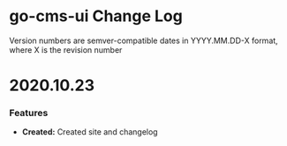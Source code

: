 # go-cms-ui Change Log

Version numbers are semver-compatible dates in YYYY.MM.DD-X format,
where X is the revision number


# 2020.10.23

### Features
* **Created:** Created site and changelog
